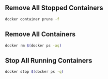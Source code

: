 ## Remove All Stopped Containers

```bash
docker container prune -f
```

## Remove All Containers

```bash
docker rm $(docker ps -aq)
```

## Stop All Running Containers

```bash
docker stop $(docker ps -q)
```